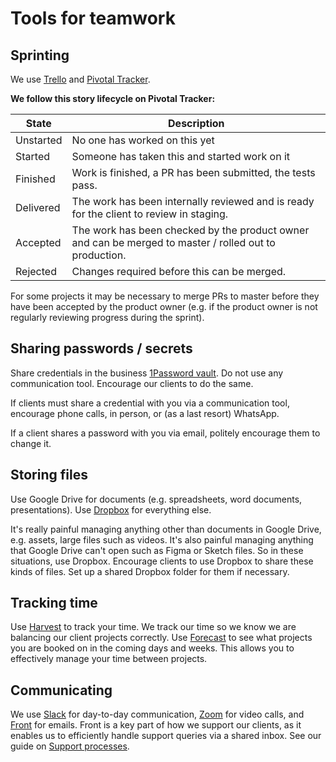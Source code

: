 # Tools for teamwork

## Sprinting
We use [Trello](https://www.trello.com) and
[Pivotal Tracker](https://www.pivotaltracker.com/).

**We follow this story lifecycle on Pivotal Tracker:**

| State     | Description                                                                                            |
|-----------|--------------------------------------------------------------------------------------------------------|
| Unstarted | No one has worked on this yet                                                                          |
| Started   | Someone has taken this and started work on it                                                          |
| Finished  | Work is finished, a PR has been submitted, the tests pass.                                             |
| Delivered | The work has been internally reviewed and is ready for the client to review in staging.                |
| Accepted  | The work has been checked by the product owner and can be merged to master / rolled out to production. |
| Rejected  | Changes required before this can be merged.                                                            |


For some projects it may be necessary to merge PRs to master before they have
been accepted by the product owner (e.g. if the product owner is not regularly
reviewing progress during the sprint).

## Sharing passwords / secrets
Share credentials in the business [1Password vault](https://1password.com/). Do
not use any communication tool. Encourage our clients to do the same.

If clients must share a credential with you via a communication tool, encourage
phone calls, in person, or (as a last resort) WhatsApp.

If a client shares a password with you via email, politely encourage them to
change it.

## Storing files
Use Google Drive for documents (e.g. spreadsheets, word documents,
presentations). Use [Dropbox](https://dropbox.com/) for everything else.

It's really painful managing anything other than documents in Google Drive,
e.g. assets, large files such as videos. It's also painful managing anything
that Google Drive can't open such as Figma or Sketch files. So in these
situations, use Dropbox. Encourage clients to use Dropbox to share these
kinds of files. Set up a shared Dropbox folder for them if necessary.

## Tracking time
Use [Harvest](https://www.getharvest.com) to track your time. We track our time
so we know we are balancing our client projects correctly. Use
[Forecast](https://forecastapp.com/) to see what projects you are
booked on in the coming days and weeks. This allows you to effectively
manage your time between projects.

## Communicating
We use [Slack](https://slack.com/) for day-to-day communication,
[Zoom](https://zoom.us/) for video calls, and [Front](https://frontapp.com/) for
emails. Front is a key part of how we support our clients, as it enables us to
efficiently handle support queries via a shared inbox. See our guide on
[Support processes](../04-ongoing-support/02-support-processes.md).
